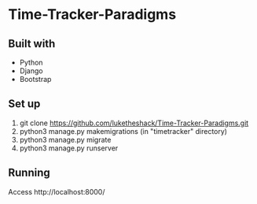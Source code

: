 # Time-Tracker-Paradigms

## Built with
- Python 
- Django
- Bootstrap

## Set up
1. git clone https://github.com/luketheshack/Time-Tracker-Paradigms.git
2. python3 manage.py makemigrations (in "timetracker" directory)
3. python3 manage.py migrate
4. python3 manage.py runserver

## Running
Access http://localhost:8000/
